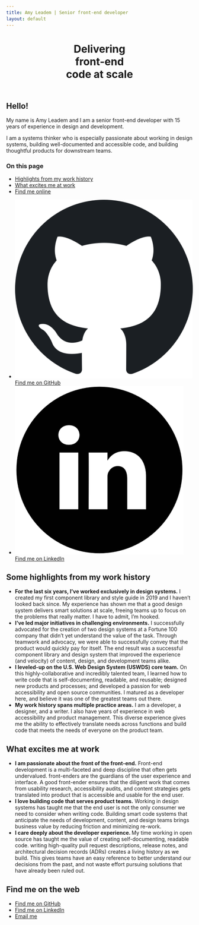 ```yaml
---
title: Amy Leadem | Senior front-end developer
layout: default
---
```


<div id="intro-screen">
  <div class="grid-column">
    <header aria-labelledby="title">
      <h1 class="font-size-3xl" id="title">Delivering <br/>front-end<br/> code at scale</h1>
    </header>
  </div>
  <div class="grid-column">
    <div>
      <section aria-label="personal summary">
        <h2>Hello!</h2>
        <p>My name is Amy Leadem and I am a senior front-end developer with 15 years of experience in design and development.</p>
        <p>I am a systems thinker who is especially passionate about working in design systems, building well-documented and accessible code, and building thoughtful products for downstream teams.</p>
      </section>
      <nav aria-labelledby="in-page-nav">
        <h3 id="in-page-nav">On this page</h3>
        <ul>
          <li><a href="#highlights">Highlights from my work history</a></li>
          <li><a href="#excited">What excites me at work</a></li>
          <li><a href="#find-me">Find me online</a></li>
        </ul>
      </nav>
    </div>
    <section aria-label="find me on the web">
      <ul>
        <li>
          <a href="https://github.com/amyleadem">
            <img src="./assets/img/logo-github.svg" alt="">
            Find me on GitHub
          </a>
        </li>
        <li>
          <a href="https://www.linkedin.com/in/amyleadem/">
            <img src="./assets/img/logo-linkedin.png" alt="">
            Find me on LinkedIn
          </a>
        </li>
      </ul>
    </section>
  </div>
</div>

<section id="work-highlights" aria-labelledby="highlights">
  <div class="background-offset"></div>
  <h2 id="highlights">Some highlights from my work history</h2>
  <div class="list-wrapper">
    <div class="background-offset"></div>
    <ul>
      <li>
        <strong>For the last six years, I’ve worked exclusively in design systems.</strong> I created my first component library and style guide in 2019 and I haven’t looked back since. My experience has shown me that a good design system delivers smart solutions at scale, freeing teams up to focus on the problems that really matter. I have to admit, I’m hooked.
      </li>
      <li>
        <strong>I’ve led major initiatives in challenging environments.</strong> I successfully advocated for the creation of two design systems at a Fortune 100 company that didn’t yet understand the value of the task. Through teamwork and advocacy, we were able to successfully convey that the product would quickly pay for itself. The end result was a successful component library and design system that improved the experience (and velocity) of content, design, and development teams alike.
      </li>
      <li>
        <strong>I leveled-up on the U.S. Web Design System (USWDS) core team.</strong> On this highly-collaborative and incredibly talented team, I learned how to write code that is self-documenting, readable, and reusable; designed new products and processes; and developed a passion for web accessibility and open source communities. I matured as a developer here, and believe it was one of the greatest teams out there.
      </li>
      <li>
       <strong>My work history spans multiple practice areas.</strong> I am a developer, a designer, and a writer. I also have years of experience in web accessibility and product management. This diverse experience gives me the ability to effectively translate needs across functions and build code that meets the needs of everyone on the product team.
      </li>
    </ul>
  </div>
  <div class="background-offset"></div>
</section>

<section class="readme" id="work-excite" aria-labelledby="excited">
  <h2 id="excited">What excites me at work</h2>
  <div class="background-offset"></div>
  <div class="list-wrapper">
    <ul>
      <li>
        <strong>I am passionate about the front of the front-end.</strong> Front-end development is a multi-faceted and deep discipline that often gets undervalued.  front-enders are the guardians of the user experience and interface. A good front-ender ensures that the diligent work that comes from usability research, accessibility audits, and content strategies gets translated into product that is accessible and usable for the end user.
      </li>
      <li>
        <strong>I love building code that serves product teams.</strong> Working in design systems has taught me that the end user is not the only consumer we need to consider when writing code. Building smart code systems that anticipate the needs of development, content, and design teams brings business value by reducing friction and minimizing re-work.
      </li>
      <li>
        <strong>I care deeply about the developer experience. </strong> My time working in open source has taught me the value of creating self-documenting, readable code. writing high-quality pull request descriptions, release notes, and architectural decision records (ADRs) creates a living history as we build. This gives teams have an easy reference to better understand our decisions from the past, and not waste effort pursuing solutions that have already been ruled out.
      </li>
    </ul>
    <div class="background-offset"></div>
  </div>
  <div class="background-offset"></div>
</section>

<footer id="contact" aria-labelledby="find-me">
  <h2 id="find-me">Find me on the web</h2>
  <ul>
    <li><a href="https://github.com/amyleadem">Find me on GitHub</a></li>
    <li><a href="http://www.linkedin.com/in/amyleadem">Find me on LinkedIn</a></li>
    <li><a href="mailto:amyleadem@gmail.com">Email me</a></li>
  </ul>
</footer>
